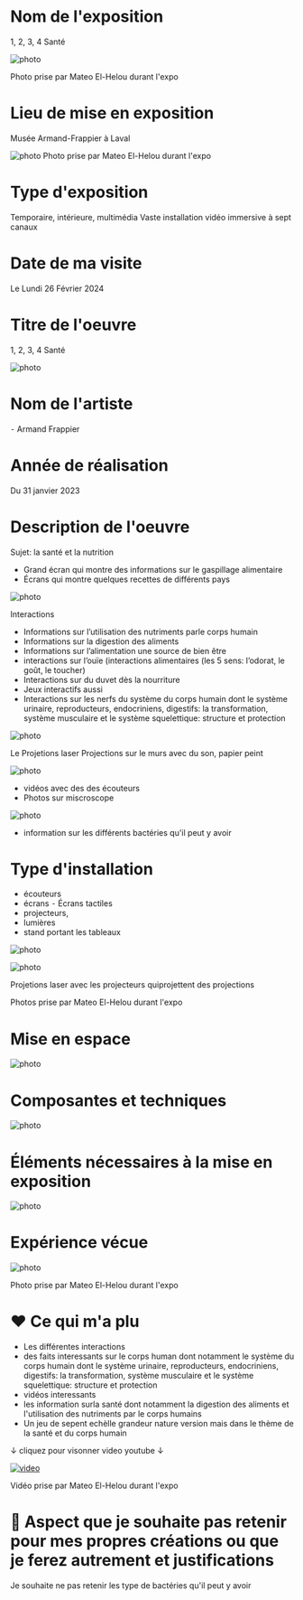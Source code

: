 # Nom de l'exposition
1, 2, 3, 4 Santé

![photo](Media/Musée_Armand_Frappier.JPG)

Photo prise par Mateo El-Helou durant l'expo


# Lieu de mise en exposition
 Musée Armand-Frappier à Laval

![photo](Media/Lieu.JPG)
Photo prise par Mateo El-Helou durant l'expo


# Type d'exposition
Temporaire, intérieure, multimédia
Vaste installation vidéo immersive à sept canaux


# Date de ma visite
Le Lundi 26 Février 2024

# Titre de l'oeuvre
1, 2, 3, 4 Santé

![photo](Media/Santé_1,2,3,4.jpg)


# Nom de l'artiste
⁃ Armand Frappier

# Année de réalisation
Du 31 janvier 2023 

# Description de l'oeuvre
Sujet: la santé et la nutrition

- Grand écran qui montre des informations sur le gaspillage alimentaire
- Écrans qui montre quelques recettes de différents pays


![photo](Media/Blocs_de_construction_de_l'humain.JPG)


  Interactions
- Informations sur l’utilisation des nutriments parle corps humain
- Informations sur la digestion des aliments
- Informations sur l’alimentation une source de bien être
- interactions sur l’ouïe (interactions alimentaires (les 5 sens: l’odorat, le goût, le toucher)
- Interactions sur du duvet dès la nourriture
- Jeux interactifs aussi
- Interactions sur les nerfs du système du corps humain dont le système urinaire, reproducteurs, endocriniens, digestifs: la transformation, système musculaire et le système squelettique: structure et protection

![photo](Media/Projection_laser.JPG)

Le Projetions laser
Projections sur le murs avec du son, papier peint
  
![photo](Media/Interaction_3.JPG)



- vidéos avec des des écouteurs
- Photos sur miscroscope
  
![photo](Media/sons_papier_peint.JPG)
 
- information sur les différents bactéries qu'il peut y avoir 

# Type d'installation
- écouteurs
- écrans
⁃ Écrans tactiles
- projecteurs,
- lumières
- stand portant les tableaux
  
![photo](Media/Écouteur_2.jpg)

![photo](Media/Projection_laser.JPG)

 Projetions laser avec les projecteurs quiprojettent des projections

Photos prise par Mateo El-Helou durant l'expo


# Mise en espace

![photo](Media/Mise_en_espace.JPG)

# Composantes et techniques

![photo](Media/2_projecteurs.jpg)


# Éléments nécessaires à la mise en exposition

  
![photo](Media/Santé_1,2,3,4_2.jpg)


# Expérience vécue


![photo](Media/experience_vecu.JPG)

Photo prise par Mateo El-Helou durant l'expo


# ❤️ Ce qui m'a plu

- Les différentes interactions
- des faits interessants sur le corps human dont notamment le système du corps humain dont le système urinaire, reproducteurs, endocriniens, digestifs: la transformation, système musculaire et le système squelettique: structure et protection
- vidéos interessants
- les information surla santé dont notamment la digestion des aliments et l'utilisation des nutriments par le corps humains
- Un jeu de sepent echèlle  grandeur nature version mais dans le thème de la santé et du corps humain

↓ cliquez pour visonner video youtube ↓

[![video](https://img.youtube.com/vi/shorts/8IBv3TE_KF4/0.jpeg)](https://www.youtube.com/shorts/8IBv3TE_KF4)

Vidéo prise par Mateo El-Helou durant l'expo


# 🤔 Aspect que je souhaite pas retenir pour mes propres créations ou que je ferez autrement et justifications

Je souhaite ne pas retenir les type de bactéries qu'il peut y avoir




